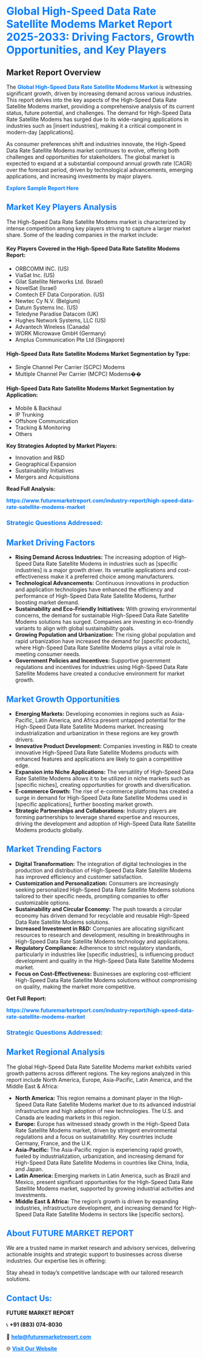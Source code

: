 <h1 style="color: #007BFF;">Global High-Speed Data Rate Satellite Modems Market Report 2025-2033: Driving Factors, Growth Opportunities, and Key Players</h1>

<section id="overview">
<h2>Market Report Overview</h2>
<p>The <a href="https://www.futuremarketreport.com/industry-report/high-speed-data-rate-satellite-modems-market" style="color: #007BFF; text-decoration: none;"><strong>Global High-Speed Data Rate Satellite Modems Market</strong></a> is witnessing significant growth, driven by increasing demand across various industries. This report delves into the key aspects of the High-Speed Data Rate Satellite Modems market, providing a comprehensive analysis of its current status, future potential, and challenges. The demand for High-Speed Data Rate Satellite Modems has surged due to its wide-ranging applications in industries such as [insert industries], making it a critical component in modern-day [applications].</p>
<p>As consumer preferences shift and industries innovate, the High-Speed Data Rate Satellite Modems market continues to evolve, offering both challenges and opportunities for stakeholders. The global market is expected to expand at a substantial compound annual growth rate (CAGR) over the forecast period, driven by technological advancements, emerging applications, and increasing investments by major players.</p>
</section>

<section id="overview">
<p><a href="https://www.futuremarketreport.com/request-sample/reportId=85094" style="color: #007BFF; text-decoration: none;"><strong>Explore Sample Report Here</strong></a></p>
</section>

<section id="key-players">
<h2 style="color: #007BFF;">Market Key Players Analysis</h2>
<p>The High-Speed Data Rate Satellite Modems market is characterized by intense competition among key players striving to capture a larger market share. Some of the leading companies in the market include:</p>
<h4>Key Players Covered in the High-Speed Data Rate Satellite Modems Report:</h4>
<ul><li>ORBCOMM INC. (US)</li><li>ViaSat Inc. (US)</li><li>Gilat Satellite Networks Ltd. (Israel)</li><li>NovelSat (Israel)</li><li>Comtech EF Data Corporation. (US)</li><li>Newtec Cy N.V. (Belgium)</li><li>Datum Systems Inc. (US)</li><li>Teledyne Paradise Datacom (UK)</li><li>Hughes Network Systems, LLC (US)</li><li>Advantech Wireless (Canada)</li><li>WORK Microwave GmbH (Germany)</li><li>Amplus Communication Pte Ltd (Singapore)</li></ul>
<h4>High-Speed Data Rate Satellite Modems Market Segmentation by Type:</h4>
<ul><li>Single Channel Per Carrier (SCPC) Modems</li><li>Multiple Channel Per Carrier (MCPC) Modems��</li></ul>

<h4>High-Speed Data Rate Satellite Modems Market Segmentation by Application:</h4>
<ul><li>Mobile &amp; Backhaul</li><li>IP Trunking</li><li>Offshore Communication</li><li>Tracking &amp; Monitoring</li><li>Others</li></ul>
<p><strong>Key Strategies Adopted by Market Players:</strong></p>
<ul>
<li>Innovation and R&D</li>
<li>Geographical Expansion</li>
<li>Sustainability Initiatives</li>
<li>Mergers and Acquisitions</li>
</ul>
</section>

<section>
<p><strong>Read Full Analysis: </strong></p><a href="https://www.futuremarketreport.com/industry-report/high-speed-data-rate-satellite-modems-market" style="color: #007BFF; text-decoration: none;"><strong>https://www.futuremarketreport.com/industry-report/high-speed-data-rate-satellite-modems-market</strong></a>
<h3 style="color: #007BFF;">Strategic Questions Addressed:</h3>
</section>

<section id="driving-factors">
<h2 style="color: #007BFF;">Market Driving Factors</h2>
<ul>
<li><strong>Rising Demand Across Industries:</strong> The increasing adoption of High-Speed Data Rate Satellite Modems in industries such as [specific industries] is a major growth driver. Its versatile applications and cost-effectiveness make it a preferred choice among manufacturers.</li>
<li><strong>Technological Advancements:</strong> Continuous innovations in production and application technologies have enhanced the efficiency and performance of High-Speed Data Rate Satellite Modems, further boosting market demand.</li>
<li><strong>Sustainability and Eco-Friendly Initiatives:</strong> With growing environmental concerns, the demand for sustainable High-Speed Data Rate Satellite Modems solutions has surged. Companies are investing in eco-friendly variants to align with global sustainability goals.</li>
<li><strong>Growing Population and Urbanization:</strong> The rising global population and rapid urbanization have increased the demand for [specific products], where High-Speed Data Rate Satellite Modems plays a vital role in meeting consumer needs.</li>
<li><strong>Government Policies and Incentives:</strong> Supportive government regulations and incentives for industries using High-Speed Data Rate Satellite Modems have created a conducive environment for market growth.</li>
</ul>
</section>

<section id="growth-opportunities">
<h2 style="color: #007BFF;">Market Growth Opportunities</h2>
<ul>
<li><strong>Emerging Markets:</strong> Developing economies in regions such as Asia-Pacific, Latin America, and Africa present untapped potential for the High-Speed Data Rate Satellite Modems market. Increasing industrialization and urbanization in these regions are key growth drivers.</li>
<li><strong>Innovative Product Development:</strong> Companies investing in R&D to create innovative High-Speed Data Rate Satellite Modems products with enhanced features and applications are likely to gain a competitive edge.</li>
<li><strong>Expansion into Niche Applications:</strong> The versatility of High-Speed Data Rate Satellite Modems allows it to be utilized in niche markets such as [specific niches], creating opportunities for growth and diversification.</li>
<li><strong>E-commerce Growth:</strong> The rise of e-commerce platforms has created a surge in demand for High-Speed Data Rate Satellite Modems used in [specific applications], further boosting market growth.</li>
<li><strong>Strategic Partnerships and Collaborations:</strong> Industry players are forming partnerships to leverage shared expertise and resources, driving the development and adoption of High-Speed Data Rate Satellite Modems products globally.</li>
</ul>
</section>

<section id="trending-factors">
<h2 style="color: #007BFF;">Market Trending Factors</h2>
<ul>
<li><strong>Digital Transformation:</strong> The integration of digital technologies in the production and distribution of High-Speed Data Rate Satellite Modems has improved efficiency and customer satisfaction.</li>
<li><strong>Customization and Personalization:</strong> Consumers are increasingly seeking personalized High-Speed Data Rate Satellite Modems solutions tailored to their specific needs, prompting companies to offer customizable options.</li>
<li><strong>Sustainability and Circular Economy:</strong> The push towards a circular economy has driven demand for recyclable and reusable High-Speed Data Rate Satellite Modems solutions.</li>
<li><strong>Increased Investment in R&D:</strong> Companies are allocating significant resources to research and development, resulting in breakthroughs in High-Speed Data Rate Satellite Modems technology and applications.</li>
<li><strong>Regulatory Compliance:</strong> Adherence to strict regulatory standards, particularly in industries like [specific industries], is influencing product development and quality in the High-Speed Data Rate Satellite Modems market.</li>
<li><strong>Focus on Cost-Effectiveness:</strong> Businesses are exploring cost-efficient High-Speed Data Rate Satellite Modems solutions without compromising on quality, making the market more competitive.</li>
</ul>
</section>

<section>
<p><strong>Get Full Report: </strong></p><a href="https://www.futuremarketreport.com/industry-report/high-speed-data-rate-satellite-modems-market" style="color: #007BFF; text-decoration: none;"><strong>https://www.futuremarketreport.com/industry-report/high-speed-data-rate-satellite-modems-market</strong></a>
<h3 style="color: #007BFF;">Strategic Questions Addressed:</h3>
</section>


<section id="regional-analysis">
<h2 style="color: #007BFF;">Market Regional Analysis</h2>
<p>The global High-Speed Data Rate Satellite Modems market exhibits varied growth patterns across different regions. The key regions analyzed in this report include North America, Europe, Asia-Pacific, Latin America, and the Middle East & Africa:</p>
<ul>
<li><strong>North America:</strong> This region remains a dominant player in the High-Speed Data Rate Satellite Modems market due to its advanced industrial infrastructure and high adoption of new technologies. The U.S. and Canada are leading markets in this region.</li>
<li><strong>Europe:</strong> Europe has witnessed steady growth in the High-Speed Data Rate Satellite Modems market, driven by stringent environmental regulations and a focus on sustainability. Key countries include Germany, France, and the U.K.</li>
<li><strong>Asia-Pacific:</strong> The Asia-Pacific region is experiencing rapid growth, fueled by industrialization, urbanization, and increasing demand for High-Speed Data Rate Satellite Modems in countries like China, India, and Japan.</li>
<li><strong>Latin America:</strong> Emerging markets in Latin America, such as Brazil and Mexico, present significant opportunities for the High-Speed Data Rate Satellite Modems market, supported by growing industrial activities and investments.</li>
<li><strong>Middle East & Africa:</strong> The region’s growth is driven by expanding industries, infrastructure development, and increasing demand for High-Speed Data Rate Satellite Modems in sectors like [specific sectors].</li>
</ul>
</section>

<footer>
<h2 style="color: #007BFF;">About FUTURE MARKET REPORT</h2>
<p>We are a trusted name in market research and advisory services, delivering actionable insights and strategic support to businesses across diverse industries. Our expertise lies in offering:</p>

<p>Stay ahead in today’s competitive landscape with our tailored research solutions.</p>

<h2 style="color: #007BFF;">Contact Us:</h2>
<p><strong>FUTURE MARKET REPORT</strong></p>
<p>📞 <strong>+91 (883) 074-8030</strong></p>
<p>📧 <strong><a href="mailto:help@futuremarketreport.com" style="color: #007BFF;">help@futuremarketreport.com</a></strong></p>
<p>🌐 <strong><a href="https://www.futuremarketreport.com/" style="color: #007BFF;">Visit Our Website</a></strong></p>
</footer>